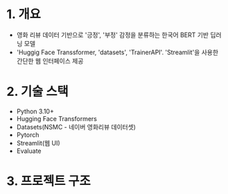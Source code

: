 # 1. 개요
- 영화 리뷰 데이터 기반으로 '긍정', '부정' 감정을 분류하는 한국어 BERT 기반 딥러닝 모델
- 'Huggig Face Transsformer, 'datasets', 'TrainerAPI'. 'Streamlit'을 사용한 간단한 웹 인터페이스 제공

# 2. 기술 스택
- Python 3.10+
- Hugging Face Transformers
- Datasets(NSMC - 네이버 영화리뷰 데이터셋)
- Pytorch
- Streamlit(웹 UI)
- Evaluate

# 3. 프로젝트 구조
